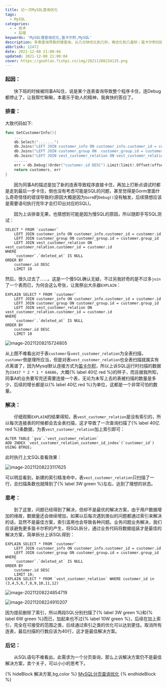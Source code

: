 ```yaml
---
title: 记一次MySQL查询优化
tags:
  - MySQL
categories:
  - - 技术
    - 后端
keywords: 'MySQL慢查询优化,笛卡尔积,MySQL'
description: 多表查询导致的慢查询，从几分钟优化到几秒，再优化到几毫秒；笛卡尔积扫描几十亿数据到扫描几十条数据的最终解决方案
abbrlink: 12472
date: 2021-12-08 21:00:04
updated: 2021-12-08 21:00:04
cover: https://goohlan.fishpi.cn/img/20211208234135.png
---
```


### 起因：

&emsp;&emsp;快下班的时候被同事A叫住，说是某个连表查询导致整个程序卡住，连Debug都停止了，让我帮忙瞅瞅，本着乐于助人的精神，我爽快的答应了。

### 排查：

大致代码如下:

```go
func GetCustomerInfo(){
    ....
    db.Select(".......")
	db.Joins("LEFT JOIN customer_info ON customer_info.customer_id = customer.id")
	db.Joins("LEFT JOIN customer_group ON  customer_group.id = customer.group_id ")
	db.Joins("LEFT JOIN vest_customer_relation ON vest_customer_relation.customer_id = customer.id") // 新加的代码
    ......
    err = db.Debug()Order("customer.id DESC").Limit(limit).Offset(offset).Find(&customers).Error
    return customers, err
}
```

&emsp;&emsp;因为同事A的描述是加了新的连表导致程序直接卡住，再加上打断点调试时都是走到最后一步卡住，倒也没有考虑可能是SQL的问题，甚至觉得是Gorm里面什么奇奇怪怪的错误导致的(原因大概是因为`Gorm`的`Debug()`没有触发，后续猜想应该是需要语句执行完毕才会打印出对应的SQL)。

&emsp;&emsp;因为上诉排查无果，也猜想到可能是因为慢SQL的原因，所以随即手写SQL测试：

```mysql
SELECT * FROM `customer`
	LEFT JOIN customer_info ON customer_info.customer_id = customer.id
	LEFT JOIN customer_group ON customer_group.id = customer.group_id
	LEFT JOIN vest_customer_relation ON vest_customer_relation.customer_id = customer.id
WHERE
	`customer`.`deleted_at` IS NULL
ORDER BY
	customer.id DESC
	LIMIT 10
```

然后，很久过去了……。这是一个慢SQL确认无疑，不过另我好奇的是不过多`join`了一个表而已，为何会这么夸张，让我祭出大杀器`EXPLAIN`：

```mysql
EXPLAIN SELECT * FROM `customer`
	LEFT JOIN customer_info ON customer_info.customer_id = customer.id
	LEFT JOIN customer_group ON customer_group.id = customer.group_id
	LEFT JOIN vest_customer_relation ON vest_customer_relation.customer_id = customer.id
WHERE
	`customer`.`deleted_at` IS NULL
ORDER BY
	customer.id DESC
	LIMIT 10
```

![image-20211208215724805](https://goohlan.fishpi.cn/img/20211208215724.png)

从上图不难看出对于表`customer`与`vest_customer_relation`为全表扫描，`customer`倒是理所应当，但是对表`vest_customer_relation`也全表扫描就属实有点离谱了，因为Mysql默认连接方式为[笛卡尔积](https://zh.wikipedia.org/wiki/%E7%AC%9B%E5%8D%A1%E5%84%BF%E7%A7%AF)，所以上诉SQL运行时扫描的数据为`33437 * 2 * 1 * 64686`，大概{% label 40亿 red %}的样子，而且据我所知，同事A的业务要写完还需要连接一个表，无论为未写上去的表被扫描的数量是多少，后续的增长都是以{% label 40亿 red %}为单位，这都是一个非常可怕的数量。

### 解决：

&emsp;&emsp;仔细观察`EXPLAIN`的结果得知，表`vest_customer_relation`是没有索引的，所以每次连接表的时候都会去全表扫描，这才导致了一次查询扫描了{% label 40亿 red %}条数据，为表`vest_customer_relation`加上索引即可：

```mysql
ALTER TABLE `gva`.`vest_customer_relation` 
ADD INDEX `vest_customer_relation_customer_id_index`(`customer_id`) USING BTREE;
```

此时执行上文SQL查看效果：

![image-20211208223117625](https://goohlan.fishpi.cn/img/20211208223117.png)

可以明显看到，新建的索引精准命中，表`vest_customer_relation`只扫描了一行，总扫描条数也就降到了{% label  3W green %}左右，达到了理想的状态。

### 思考：

&emsp;&emsp;到了这里，问题已经得到了解决，但却不是最优的解决方案，由于用户数据增加的缘故，数据量还会继续增加，如果以后每次遇到类似的问题都通过索引来解决的话，显然不是最佳方案，索引滥用也会导致各种问题。业务问题业务解决，我们应该避免更多笛卡尔积的产生，将SQL拆分，通过业务代码将数据组装才是最佳的解决方案，简单拆分上诉SQL得到：

```mysql
EXPLAIN SELECT * FROM `customer`
	LEFT JOIN customer_info ON customer_info.customer_id = customer.id
	LEFT JOIN customer_group ON customer_group.id = customer.group_id
WHERE
	`customer`.`deleted_at` IS NULL
ORDER BY
	customer.id DESC
	LIMIT 10;
EXPLAIN SELECT * FROM `vest_customer_relation` WHERE customer_id in (3,4,5,6,7,8,9,10,11,12)
```

![image-20211208224854719](https://goohlan.fishpi.cn/img/20211208224854.png)

![image-20211208224910207](https://goohlan.fishpi.cn/img/20211208224910.png)

因为提前删除了索引，所以两段SQL分别扫描了{% label  3W green %}和{% label  6W green %}而已，加起来也不过{% label  10W green %}，后续在加上索引，完全在可接受的范围之类，后续通过索引之类的优化可以达到更佳。取消所有连表，最后扫描的行数应该为40行，这才是最佳解决方案。

### 后记：

&emsp;&emsp;从SQL语句不难看出，此需求为一个分页查询，那么上诉解决方案仍不是最佳解决方案，卖个关子，可以小小的思考下。

{% hideBlock 解决方案,bg,color %}
[MySQL分页查询优化](https://www.gooohlan.cn/articles/2020/10/21/1603213579436.html)
{% endhideBlock %}

